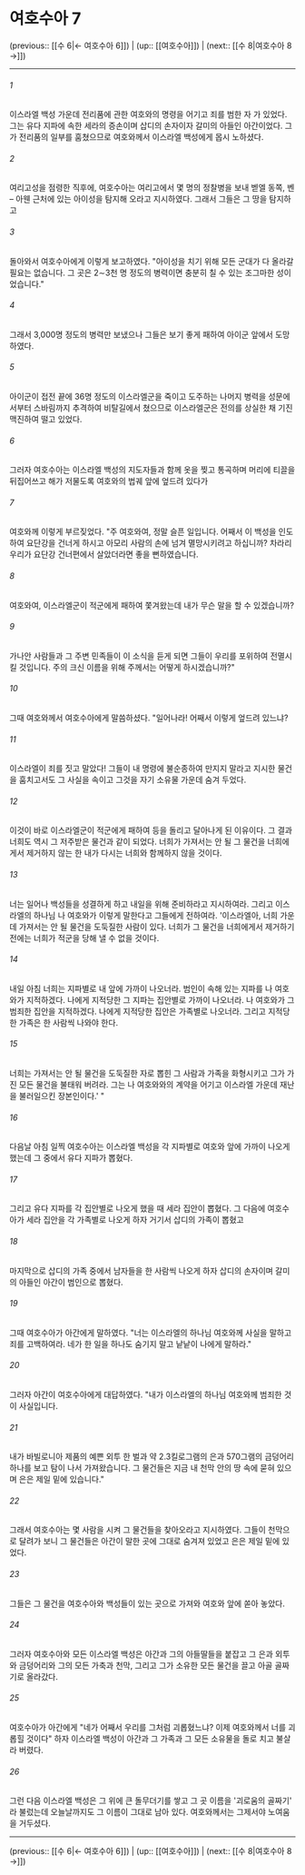 # 여호수아 7

(previous:: [[수 6|← 여호수아 6]]) | (up:: [[여호수아]]) | (next:: [[수 8|여호수아 8 →]])

***




###### 1 

이스라엘 백성 가운데 전리품에 관한 여호와의 명령을 어기고 죄를 범한 자 가 있었다. 그는 유다 지파에 속한 세라의 증손이며 삽디의 손자이자 갈미의 아들인 아간이었다. 그가 전리품의 일부를 훔쳤으므로 여호와께서 이스라엘 백성에게 몹시 노하셨다. 



###### 2 

여리고성을 점령한 직후에, 여호수아는 여리고에서 몇 명의 정찰병을 보내 벧엘 동쪽, 벤 – 아웬 근처에 있는 아이성을 탐지해 오라고 지시하였다. 그래서 그들은 그 땅을 탐지하고 



###### 3 

돌아와서 여호수아에게 이렇게 보고하였다. "아이성을 치기 위해 모든 군대가 다 올라갈 필요는 없습니다. 그 곳은 2∼3천 명 정도의 병력이면 충분히 칠 수 있는 조그마한 성이었습니다." 



###### 4 

그래서 3,000명 정도의 병력만 보냈으나 그들은 보기 좋게 패하여 아이군 앞에서 도망하였다. 



###### 5 

아이군이 접전 끝에 36명 정도의 이스라엘군을 죽이고 도주하는 나머지 병력을 성문에서부터 스바림까지 추격하여 비탈길에서 쳤으므로 이스라엘군은 전의를 상실한 채 기진 맥진하여 떨고 있었다. 



###### 6 

그러자 여호수아는 이스라엘 백성의 지도자들과 함께 옷을 찢고 통곡하며 머리에 티끌을 뒤집어쓰고 해가 저물도록 여호와의 법궤 앞에 엎드려 있다가 



###### 7 

여호와께 이렇게 부르짖었다. "주 여호와여, 정말 슬픈 일입니다. 어째서 이 백성을 인도하여 요단강을 건너게 하시고 아모리 사람의 손에 넘겨 멸망시키려고 하십니까? 차라리 우리가 요단강 건너편에서 살았더라면 좋을 뻔하였습니다. 



###### 8 

여호와여, 이스라엘군이 적군에게 패하여 쫓겨왔는데 내가 무슨 말을 할 수 있겠습니까? 



###### 9 

가나안 사람들과 그 주변 민족들이 이 소식을 듣게 되면 그들이 우리를 포위하여 전멸시킬 것입니다. 주의 크신 이름을 위해 주께서는 어떻게 하시겠습니까?" 



###### 10 

그때 여호와께서 여호수아에게 말씀하셨다. "일어나라! 어째서 이렇게 엎드려 있느냐? 



###### 11 

이스라엘이 죄를 짓고 말았다! 그들이 내 명령에 불순종하여 만지지 말라고 지시한 물건을 훔치고서도 그 사실을 속이고 그것을 자기 소유물 가운데 숨겨 두었다. 



###### 12 

이것이 바로 이스라엘군이 적군에게 패하여 등을 돌리고 달아나게 된 이유이다. 그 결과 너희도 역시 그 저주받은 물건과 같이 되었다. 너희가 가져서는 안 될 그 물건을 너희에게서 제거하지 않는 한 내가 다시는 너희와 함께하지 않을 것이다. 



###### 13 

너는 일어나 백성들을 성결하게 하고 내일을 위해 준비하라고 지시하여라. 그리고 이스라엘의 하나님 나 여호와가 이렇게 말한다고 그들에게 전하여라. '이스라엘아, 너희 가운데 가져서는 안 될 물건을 도둑질한 사람이 있다. 너희가 그 물건을 너희에게서 제거하기 전에는 너희가 적군을 당해 낼 수 없을 것이다. 



###### 14 

내일 아침 너희는 지파별로 내 앞에 가까이 나오너라. 범인이 속해 있는 지파를 나 여호와가 지적하겠다. 나에게 지적당한 그 지파는 집안별로 가까이 나오너라. 나 여호와가 그 범죄한 집안을 지적하겠다. 나에게 지적당한 집안은 가족별로 나오너라. 그리고 지적당한 가족은 한 사람씩 나와야 한다. 



###### 15 

너희는 가져서는 안 될 물건을 도둑질한 자로 뽑힌 그 사람과 가족을 화형시키고 그가 가진 모든 물건을 불태워 버려라. 그는 나 여호와와의 계약을 어기고 이스라엘 가운데 재난을 불러일으킨 장본인이다.' " 



###### 16 

다음날 아침 일찍 여호수아는 이스라엘 백성을 각 지파별로 여호와 앞에 가까이 나오게 했는데 그 중에서 유다 지파가 뽑혔다. 



###### 17 

그리고 유다 지파를 각 집안별로 나오게 했을 때 세라 집안이 뽑혔다. 그 다음에 여호수아가 세라 집안을 각 가족별로 나오게 하자 거기서 삽디의 가족이 뽑혔고 



###### 18 

마지막으로 삽디의 가족 중에서 남자들을 한 사람씩 나오게 하자 삽디의 손자이며 갈미의 아들인 아간이 범인으로 뽑혔다. 



###### 19 

그때 여호수아가 아간에게 말하였다. "너는 이스라엘의 하나님 여호와께 사실을 말하고 죄를 고백하여라. 네가 한 일을 하나도 숨기지 말고 낱낱이 나에게 말하라." 



###### 20 

그러자 아간이 여호수아에게 대답하였다. "내가 이스라엘의 하나님 여호와께 범죄한 것이 사실입니다. 



###### 21 

내가 바빌로니아 제품의 예쁜 외투 한 벌과 약 2.3킬로그램의 은과 570그램의 금덩어리 하나를 보고 탐이 나서 가져왔습니다. 그 물건들은 지금 내 천막 안의 땅 속에 묻혀 있으며 은은 제일 밑에 있습니다." 



###### 22 

그래서 여호수아는 몇 사람을 시켜 그 물건들을 찾아오라고 지시하였다. 그들이 천막으로 달려가 보니 그 물건들은 아간이 말한 곳에 그대로 숨겨져 있었고 은은 제일 밑에 있었다. 



###### 23 

그들은 그 물건을 여호수아와 백성들이 있는 곳으로 가져와 여호와 앞에 쏟아 놓았다. 



###### 24 

그러자 여호수아와 모든 이스라엘 백성은 아간과 그의 아들딸들을 붙잡고 그 은과 외투와 금덩어리와 그의 모든 가축과 천막, 그리고 그가 소유한 모든 물건을 끌고 아골 골짜기로 올라갔다. 



###### 25 

여호수아가 아간에게 "네가 어째서 우리를 그처럼 괴롭혔느냐? 이제 여호와께서 너를 괴롭힐 것이다" 하자 이스라엘 백성이 아간과 그 가족과 그 모든 소유물을 돌로 치고 불살라 버렸다. 



###### 26 

그런 다음 이스라엘 백성은 그 위에 큰 돌무더기를 쌓고 그 곳 이름을 '괴로움의 골짜기' 라 불렀는데 오늘날까지도 그 이름이 그대로 남아 있다. 여호와께서는 그제서야 노여움을 거두셨다.

***

(previous:: [[수 6|← 여호수아 6]]) | (up:: [[여호수아]]) | (next:: [[수 8|여호수아 8 →]])
